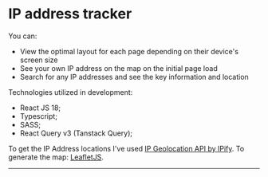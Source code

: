 # IP address tracker

You can:

- View the optimal layout for each page depending on their device's screen size
- See your own IP address on the map on the initial page load
- Search for any IP addresses and see the key information and location

Technologies utilized in development:

- React JS 18;
- Typescript;
- SASS;
- React Query v3 (Tanstack Query);

 To get the IP Address locations I've used
 [IP Geolocation API by IPify](https://geo.ipify.org/).
 To generate the map: [LeafletJS](https://leafletjs.com/).

---
